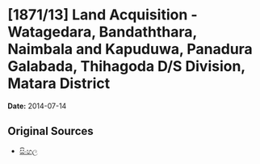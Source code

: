# [1871/13] Land Acquisition - Watagedara, Bandaththara, Naimbala and Kapuduwa, Panadura Galabada, Thihagoda D/S Division, Matara District

**Date:** 2014-07-14

## Original Sources

- [සිංහල](https://documents.gov.lk/view/extra-gazettes/2014/7/1871-13_S.pdf)
